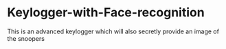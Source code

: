 # Keylogger-with-Face-recognition
This is an advanced keylogger which will also secretly provide an image of the snoopers
